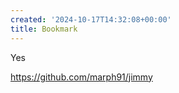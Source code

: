 ```yaml
---
created: '2024-10-17T14:32:08+00:00'
title: Bookmark
---
```


Yes

<https://github.com/marph91/jimmy>